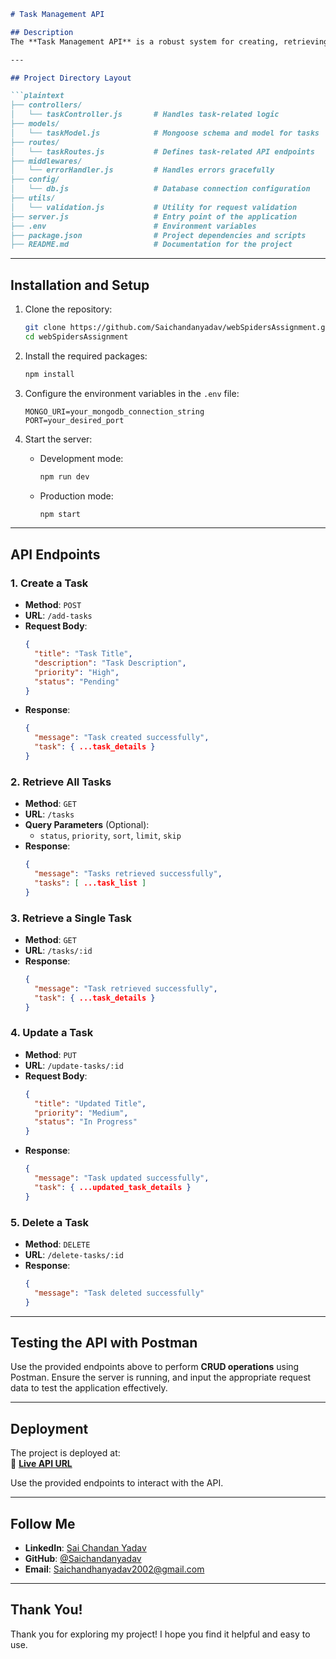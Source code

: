 ```markdown
# Task Management API

## Description
The **Task Management API** is a robust system for creating, retrieving, updating, and deleting tasks. It supports operations such as priority assignment, status management, and task filtering. This API is built with scalability and simplicity in mind, enabling seamless integration and usage.

---

## Project Directory Layout

```plaintext
├── controllers/
│   └── taskController.js       # Handles task-related logic
├── models/
│   └── taskModel.js            # Mongoose schema and model for tasks
├── routes/
│   └── taskRoutes.js           # Defines task-related API endpoints
├── middlewares/
│   └── errorHandler.js         # Handles errors gracefully
├── config/
│   └── db.js                   # Database connection configuration
├── utils/
│   └── validation.js           # Utility for request validation
├── server.js                   # Entry point of the application
├── .env                        # Environment variables
├── package.json                # Project dependencies and scripts
├── README.md                   # Documentation for the project
```

---

## Installation and Setup

1. Clone the repository:
   ```bash
   git clone https://github.com/Saichandanyadav/webSpidersAssignment.git
   cd webSpidersAssignment
   ```

2. Install the required packages:
   ```bash
   npm install
   ```

3. Configure the environment variables in the `.env` file:
   ```plaintext
   MONGO_URI=your_mongodb_connection_string
   PORT=your_desired_port
   ```

4. Start the server:
   - Development mode:
     ```bash
     npm run dev
     ```
   - Production mode:
     ```bash
     npm start
     ```

---

## API Endpoints

### 1. **Create a Task**
- **Method**: `POST`
- **URL**: `/add-tasks`
- **Request Body**:
  ```json
  {
    "title": "Task Title",
    "description": "Task Description",
    "priority": "High",
    "status": "Pending"
  }
  ```
- **Response**:
  ```json
  {
    "message": "Task created successfully",
    "task": { ...task_details }
  }
  ```

### 2. **Retrieve All Tasks**
- **Method**: `GET`
- **URL**: `/tasks`
- **Query Parameters** (Optional):
  - `status`, `priority`, `sort`, `limit`, `skip`
- **Response**:
  ```json
  {
    "message": "Tasks retrieved successfully",
    "tasks": [ ...task_list ]
  }
  ```

### 3. **Retrieve a Single Task**
- **Method**: `GET`
- **URL**: `/tasks/:id`
- **Response**:
  ```json
  {
    "message": "Task retrieved successfully",
    "task": { ...task_details }
  }
  ```

### 4. **Update a Task**
- **Method**: `PUT`
- **URL**: `/update-tasks/:id`
- **Request Body**:
  ```json
  {
    "title": "Updated Title",
    "priority": "Medium",
    "status": "In Progress"
  }
  ```
- **Response**:
  ```json
  {
    "message": "Task updated successfully",
    "task": { ...updated_task_details }
  }
  ```

### 5. **Delete a Task**
- **Method**: `DELETE`
- **URL**: `/delete-tasks/:id`
- **Response**:
  ```json
  {
    "message": "Task deleted successfully"
  }
  ```

---

## Testing the API with Postman

Use the provided endpoints above to perform **CRUD operations** using Postman. Ensure the server is running, and input the appropriate request data to test the application effectively.

---

## Deployment

The project is deployed at:  
🔗 **[Live API URL](https://chandan-webspi-app.onrender.com)**

Use the provided endpoints to interact with the API.

---

## Follow Me

- **LinkedIn**: [Sai Chandan Yadav](https://www.linkedin.com/in/saichandanyadav/)  
- **GitHub**: [@Saichandanyadav](https://github.com/Saichandanyadav)  
- **Email**: [Saichandhanyadav2002@gmail.com](mailto:Saichandhanyadav2002@gmail.com)

---

## Thank You!
Thank you for exploring my project! I hope you find it helpful and easy to use.
